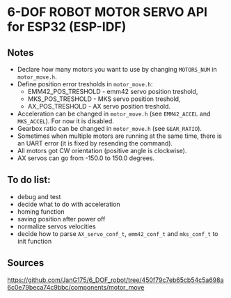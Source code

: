 # 6-DOF ROBOT MOTOR SERVO API for ESP32 (ESP-IDF) 

## Notes
* Declare how many motors you want to use by changing `MOTORS_NUM` in `motor_move.h`.
* Define position error tresholds in `motor_move.h`:
    * EMM42_POS_TRESHOLD - emm42 servo position treshold,
    * MKS_POS_TRESHOLD - MKS servo position treshold,
    * AX_POS_TRESHOLD - AX servo position treshold.
* Acceleration can be changed in `motor_move.h` (see `EMM42_ACCEL` and `MKS_ACCEL`). For now it is disabled.
* Gearbox ratio can be changed in `motor_move.h` (see `GEAR_RATIO`).
* Sometimes when multiple motors are running at the same time, there is an UART error (it is fixed by resending the command).
* All motors got CW orientation (positive angle is clockwise).
* AX servos can go from -150.0 to 150.0 degrees.

## To do list:
* debug and test
* decide what to do with acceleration
* homing function
* saving position after power off
* normalize servos velocities
* decide how to parse `AX_servo_conf_t`, `emm42_conf_t` and `mks_conf_t` to init function

## Sources
https://github.com/JanG175/6_DOF_robot/tree/450f79c7eb65cb54c5a698a6c0e79beca74c9bbc/components/motor_move